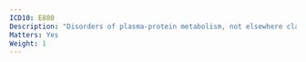 ```yaml
---
ICD10: E880
Description: "Disorders of plasma-protein metabolism, not elsewhere classified"
Matters: Yes
Weight: 1
---
```

